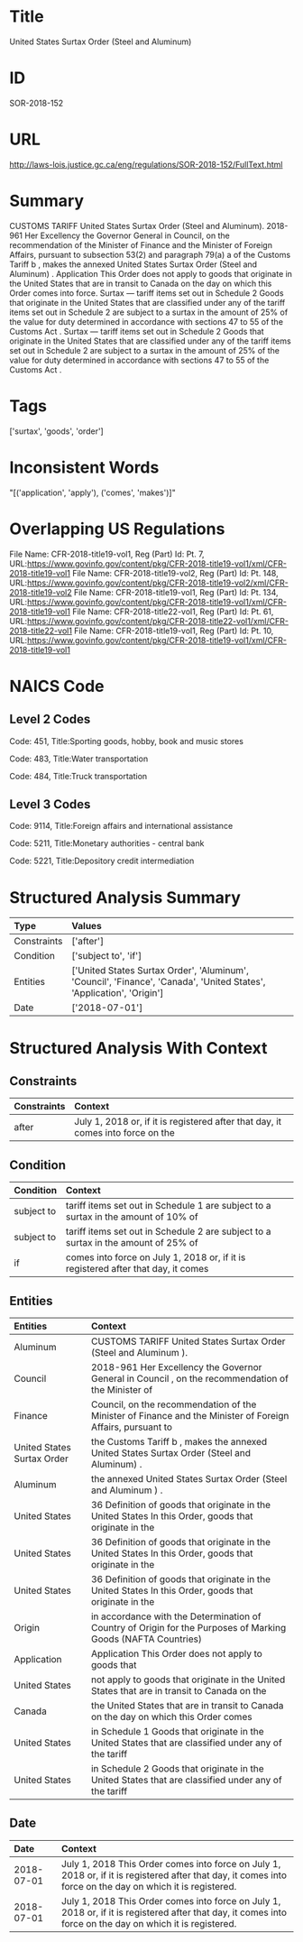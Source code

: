 # Title
United States Surtax Order (Steel and Aluminum)


# ID
SOR-2018-152

# URL
http://laws-lois.justice.gc.ca/eng/regulations/SOR-2018-152/FullText.html


# Summary
CUSTOMS TARIFF United States Surtax Order (Steel and Aluminum).
2018-961 Her Excellency the Governor General in Council, on the recommendation of the Minister of Finance and the Minister of Foreign Affairs, pursuant to subsection 53(2) and paragraph 79(a) a  of the  Customs Tariff b , makes the annexed  United States Surtax Order (Steel and Aluminum) .
Application This Order does not apply to goods that originate in the United States that are in transit to Canada on the day on which this Order comes into force.
Surtax — tariff items set out in Schedule 2 Goods that originate in the United States that are classified under any of the tariff items set out in Schedule 2 are subject to a surtax in the amount of 25% of the value for duty determined in accordance with sections 47 to 55 of the  Customs Act .
Surtax — tariff items set out in Schedule 2 Goods that originate in the United States that are classified under any of the tariff items set out in Schedule 2 are subject to a surtax in the amount of 25% of the value for duty determined in accordance with sections 47 to 55 of the  Customs Act .


# Tags
['surtax', 'goods', 'order']


# Inconsistent Words
"[('application', 'apply'), ('comes', 'makes')]"


# Overlapping US Regulations
File Name: CFR-2018-title19-vol1, Reg (Part) Id: Pt. 7, URL:https://www.govinfo.gov/content/pkg/CFR-2018-title19-vol1/xml/CFR-2018-title19-vol1
File Name: CFR-2018-title19-vol2, Reg (Part) Id: Pt. 148, URL:https://www.govinfo.gov/content/pkg/CFR-2018-title19-vol2/xml/CFR-2018-title19-vol2
File Name: CFR-2018-title19-vol1, Reg (Part) Id: Pt. 134, URL:https://www.govinfo.gov/content/pkg/CFR-2018-title19-vol1/xml/CFR-2018-title19-vol1
File Name: CFR-2018-title22-vol1, Reg (Part) Id: Pt. 61, URL:https://www.govinfo.gov/content/pkg/CFR-2018-title22-vol1/xml/CFR-2018-title22-vol1
File Name: CFR-2018-title19-vol1, Reg (Part) Id: Pt. 10, URL:https://www.govinfo.gov/content/pkg/CFR-2018-title19-vol1/xml/CFR-2018-title19-vol1



# NAICS Code
## Level 2 Codes
Code: 451, Title:Sporting goods, hobby, book and music stores

Code: 483, Title:Water transportation

Code: 484, Title:Truck transportation




## Level 3 Codes
Code: 9114, Title:Foreign affairs and international assistance

Code: 5211, Title:Monetary authorities - central bank

Code: 5221, Title:Depository credit intermediation







# Structured Analysis Summary
| Type        | Values                                                                                                               |
|:------------|:---------------------------------------------------------------------------------------------------------------------|
| Constraints | ['after']                                                                                                            |
| Condition   | ['subject to', 'if']                                                                                                 |
| Entities    | ['United States Surtax Order', 'Aluminum', 'Council', 'Finance', 'Canada', 'United States', 'Application', 'Origin'] |
| Date        | ['2018-07-01']                                                                                                       |


# Structured Analysis With Context
 


## Constraints
| Constraints   | Context                                                                         |
|:--------------|:--------------------------------------------------------------------------------|
| after         | July 1, 2018 or, if it is registered after that day, it comes into force on the |


## Condition
| Condition   | Context                                                                            |
|:------------|:-----------------------------------------------------------------------------------|
| subject to  | tariff items set out in Schedule 1 are subject to a surtax in the amount of 10% of |
| subject to  | tariff items set out in Schedule 2 are subject to a surtax in the amount of 25% of |
| if          | comes into force on July 1, 2018 or, if it is registered after that day, it comes  |


## Entities
| Entities                   | Context                                                                                                       |
|:---------------------------|:--------------------------------------------------------------------------------------------------------------|
| Aluminum                   | CUSTOMS TARIFF United States Surtax Order (Steel and  Aluminum ).                                             |
| Council                    | 2018-961 Her Excellency the Governor General in  Council , on the recommendation of the Minister of           |
| Finance                    | Council, on the recommendation of the Minister of Finance and the Minister of Foreign Affairs, pursuant to    |
| United States Surtax Order | the Customs Tariff b , makes the annexed United States Surtax Order  (Steel and Aluminum) .                   |
| Aluminum                   | the annexed United States Surtax Order (Steel and Aluminum ) .                                                |
| United States              | 36 Definition of  goods that originate in the  United States  In this Order,  goods that originate in the     |
| United States              | 36 Definition of  goods that originate in the  United States  In this Order,  goods that originate in the     |
| United States              | 36 Definition of  goods that originate in the  United States  In this Order,  goods that originate in the     |
| Origin                     | in accordance with the Determination of Country of Origin for the Purposes of Marking Goods (NAFTA Countries) |
| Application                | Application This Order does not apply to goods that                                                           |
| United States              | not apply to goods that originate in the United States that are in transit to Canada on the                   |
| Canada                     | the United States that are in transit to Canada on the day on which this Order comes                          |
| United States              | in Schedule 1 Goods that originate in the United States that are classified under any of the tariff           |
| United States              | in Schedule 2 Goods that originate in the United States that are classified under any of the tariff           |


## Date
| Date       | Context                                                                                                                                                    |
|:-----------|:-----------------------------------------------------------------------------------------------------------------------------------------------------------|
| 2018-07-01 | July 1, 2018 This Order comes into force on July 1, 2018 or, if it is registered after that day, it comes into force on the day on which it is registered. |
| 2018-07-01 | July 1, 2018 This Order comes into force on July 1, 2018 or, if it is registered after that day, it comes into force on the day on which it is registered. |


